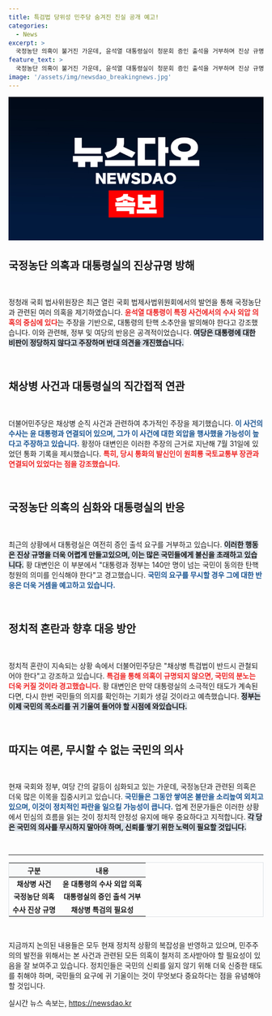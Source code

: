 ```yaml
---
title: 특검법 당위성 민주당 숨겨진 진실 공개 예고!
categories:
  - News
excerpt: >
  국정농단 의혹이 불거진 가운데, 윤석열 대통령실이 청문회 증인 출석을 거부하며 진상 규명을 저지하고 있다는 주장에 국민의 분노가 커지고 있다. 민주당은 채상병 사건 관련 특검법의 필요성을 강조하며 대통령 탄핵 청원에 대한 응답을 촉구하고 있다.
feature_text: >
  국정농단 의혹이 불거진 가운데, 윤석열 대통령실이 청문회 증인 출석을 거부하며 진상 규명을 저지하고 있다는 주장에 국민의 분노가 커지고 있다. 민주당은 채상병 사건 관련 특검법의 필요성을 강조하며 대통령 탄핵 청원에 대한 응답을 촉구하고 있다.
image: '/assets/img/newsdao_breakingnews.jpg'
---
```


<p><img src="/assets/img/newsdao_breakingnews.jpg" alt="implanttips 속보" /></p>

<h2 data-ke-size="size26">국정농단 의혹과 대통령실의 진상규명 방해</h2>

<p data-ke-size="size16">&nbsp;</p>

<p>정청래 국회 법사위원장은 최근 열린 국회 법제사법위원회에서의 발언을 통해 국정농단과 관련된 여러 의혹을 제기하였습니다. <b><span style="color: #ee2323;">윤석열 대통령이 특정 사건에서의 수사 외압 의혹의 중심에 있다</span></b>는 주장을 기반으로, 대통령의 탄핵 소추안을 발의해야 한다고 강조했습니다. 이와 관련해, 정부 및 여당의 반응은 공격적이었습니다. <b><span style="background-color: #21538527;">여당은 대통령에 대한 비판이 정당하지 않다고 주장하며 반대 의견을 개진했습니다.</span></b> </p>

<p data-ke-size="size16">&nbsp;</p>

<h2 data-ke-size="size26">채상병 사건과 대통령실의 직간접적 연관</h2>

<p data-ke-size="size16">&nbsp;</p>

<p>더불어민주당은 채상병 순직 사건과 관련하여 추가적인 주장을 제기했습니다. <b><span style="color: #1a5490;">이 사건의 수사는 윤 대통령과 연결되어 있으며, 그가 이 사건에 대한 외압을 행사했을 가능성이 높다고 주장하고 있습니다.</span></b> 황정아 대변인은 이러한 주장의 근거로 지난해 7월 31일에 있었던 통화 기록을 제시했습니다. <b><span style="color: #ee2323;">특히, 당시 통화의 발신인이 원희룡 국토교통부 장관과 연결되어 있었다는 점을 강조했습니다.</span></b></p>

<p data-ke-size="size16">&nbsp;</p>

<h2 data-ke-size="size26">국정농단 의혹의 심화와 대통령실의 반응</h2>

<p data-ke-size="size16">&nbsp;</p>

<p>최근의 상황에서 대통령실은 여전히 증인 출석 요구를 거부하고 있습니다. <b><span style="background-color: #21538527;">이러한 행동은 진상 규명을 더욱 어렵게 만들고있으며, 이는 많은 국민들에게 불신을 초래하고 있습니다.</span></b> 황 대변인은 이 부분에서 "대통령과 정부는 140만 명이 넘는 국민이 동의한 탄핵 청원의 의미를 인식해야 한다"고 경고했습니다. <b><span style="color: #1a5490;">국민의 요구를 무시할 경우 그에 대한 반응은 더욱 거셈을 예고하고 있습니다.</span></b></p>

<p data-ke-size="size16">&nbsp;</p>

<h2 data-ke-size="size26">정치적 혼란과 향후 대응 방안</h2>

<p data-ke-size="size16">&nbsp;</p>

<p>정치적 혼란이 지속되는 상황 속에서 더불어민주당은 "채상병 특검법이 반드시 관철되어야 한다"고 강조하고 있습니다. <b><span style="color: #ee2323;">특검을 통해 의혹이 규명되지 않으면, 국민의 분노는 더욱 커질 것이라 경고했습니다.</span></b> 황 대변인은 만약 대통령실의 소극적인 태도가 계속된다면, 다시 한번 국민들의 의지를 확인하는 기회가 생길 것이라고 예측했습니다. <b><span style="background-color: #21538527;">정부는 이제 국민의 목소리를 귀 기울여 들어야 할 시점에 와있습니다.</span></b></p>

<p data-ke-size="size16">&nbsp;</p>

<h2 data-ke-size="size26">따지는 여론, 무시할 수 없는 국민의 의사</h2>

<p data-ke-size="size16">&nbsp;</p>

<p>현재 국회와 정부, 여당 간의 갈등이 심화되고 있는 가운데, 국정농단과 관련된 의혹은 더욱 많은 이목을 집중시키고 있습니다. <b><span style="color: #1a5490;">국민들은 그동안 쌓여온 불만을 소리높여 외치고 있으며, 이것이 정치적인 파란을 일으킬 가능성이 큽니다.</span></b> 업계 전문가들은 이러한 상황에서 민심의 흐름을 읽는 것이 정치적 안정성 유지에 매우 중요하다고 지적합니다. <b><span style="background-color: #21538527;">각 당은 국민의 의사를 무시하지 말아야 하며, 신뢰를 쌓기 위한 노력이 필요할 것입니다.</span></b> </p>

<p data-ke-size="size16">&nbsp;</p>

<hr />

<table style="border-collapse: collapse; border: 1px solid #dee2e6; width: 100%;">
    <thead>
        <tr>
            <th style="text-align: center; background-color: #f8f9fa;">구분</th>
            <th style="text-align: center; background-color: #f8f9fa;">내용</th>
        </tr>
    </thead>
    <tbody>
        <tr>
            <td style="text-align: center; height: 17px;"><b>채상병 사건</b></td>
            <td style="text-align: center; height: 17px;"><b>윤 대통령의 수사 외압 의혹</b></td>
        </tr>
        <tr>
            <td style="text-align: center; height: 17px;"><b>국정농단 의혹</b></td>
            <td style="text-align: center; height: 17px;"><b>대통령실의 증인 출석 거부</b></td>
        </tr>
        <tr>
            <td style="text-align: center; height: 17px;"><b>수사 진상 규명</b></td>
            <td style="text-align: center; height: 17px;"><b>채상병 특검의 필요성</b></td>
        </tr>
    </tbody>
</table>

<p data-ke-size="size16">&nbsp;</p>

<p>지금까지 논의된 내용들은 모두 현재 정치적 상황의 복잡성을 반영하고 있으며, 민주주의의 발전을 위해서는 본 사건과 관련된 모든 의혹이 철저히 조사받아야 할 필요성이 있음을 잘 보여주고 있습니다. 정치인들은 국민의 신뢰를 잃지 않기 위해 더욱 신중한 태도를 취해야 하며, 국민들의 요구에 귀 기울이는 것이 무엇보다 중요하다는 점을 유념해야 할 것입니다.</p>
실시간 뉴스 속보는, <a href="https://newsdao.kr" rel="dofollow">https://newsdao.kr</a>


